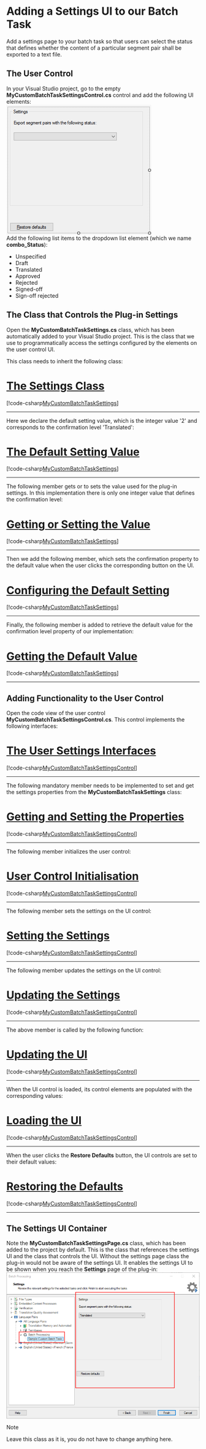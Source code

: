 Adding a Settings UI to our Batch Task
===============================
Add a settings page to your batch task so that users can select the status that defines whether the content of a particular segment pair shall be exported to a text file.

The User Control
-------------------------
In your Visual Studio project, go to the empty **MyCustomBatchTaskSettingsControl.cs** control and add the following UI elements:
<img style="display:block; " src="images/SettingsPage.jpg" />
Add the following list items to the dropdown list element (which we name **combo_Status**):
* Unspecified
* Draft
* Translated
* Approved
* Rejected
* Signed-off
* Sign-off rejected
  
The Class that Controls the Plug-in Settings
-----------------------------------
Open the **MyCustomBatchTaskSettings.cs** class, which has been automatically added to your Visual Studio project. This is the class that we use to programmatically access the settings configured by the elements on the user control UI.

This class needs to inherit the following class:

# [The Settings Class](#tab/tabid-1)
[!code-csharp[MyCustomBatchTaskSettings](code_samples/MyCustomBatchTaskSettings.cs#L6-L7)]
***

Here we declare the default setting value, which is the integer value '2' and corresponds to the confirmation level 'Translated':
# [The Default Setting Value](#tab/tabid-2)
[!code-csharp[MyCustomBatchTaskSettings](code_samples/MyCustomBatchTaskSettings.cs#L11-L12)]
***
The following member gets or to sets the value used for the plug-in settings. In this implementation there is only one integer value that defines the confirmation level:
# [Getting or Setting the Value](#tab/tabid-3)
[!code-csharp[MyCustomBatchTaskSettings](code_samples/MyCustomBatchTaskSettings.cs#L17-L22)]
***

Then we add the following member, which sets the confirmation property to the default value when the user clicks the corresponding button on the UI.
# [Configuring the Default Setting](#tab/tabid-4)
[!code-csharp[MyCustomBatchTaskSettings](code_samples/MyCustomBatchTaskSettings.cs#L26-L31)]
***	
    
Finally, the following member is added to retrieve the default value for the confirmation level property of our implementation:
# [Getting the Default Value](#tab/tabid-5)
[!code-csharp[MyCustomBatchTaskSettings](code_samples/MyCustomBatchTaskSettings.cs#L35-L44)]
***	

Adding Functionality to the User Control
-----------------------------------------
Open the code view of the user control **MyCustomBatchTaskSettingsControl.cs**. This control implements the following interfaces:
# [The User Settings Interfaces](#tab/tabid-6)
[!code-csharp[MyCustomBatchTaskSettingsControl](code_samples/MyCustomBatchTaskSettingsControl.cs#L8-L9)]
***	

The following mandatory member needs to be implemented to set and get the settings properties from the **MyCustomBatchTaskSettings** class:
# [Getting and Setting the Properties](#tab/tabid-7)
[!code-csharp[MyCustomBatchTaskSettingsControl](code_samples/MyCustomBatchTaskSettingsControl.cs#L13-L14)]
***

The following member initializes the user control:
# [User Control Initialisation](#tab/tabid-8)
[!code-csharp[MyCustomBatchTaskSettingsControl](code_samples/MyCustomBatchTaskSettingsControl.cs#L18-L22)]
***

The following member sets the settings on the UI control:
# [Setting the Settings](#tab/tabid-9)
[!code-csharp[MyCustomBatchTaskSettingsControl](code_samples/MyCustomBatchTaskSettingsControl.cs#L26-L32)]
***

The following member updates the settings on the UI control:
# [Updating the Settings](#tab/tabid-10)
[!code-csharp[MyCustomBatchTaskSettingsControl](code_samples/MyCustomBatchTaskSettingsControl.cs#L36-L39)]
***

The above member is called by the following function:
# [Updating the UI](#tab/tabid-11)
[!code-csharp[MyCustomBatchTaskSettingsControl](code_samples/MyCustomBatchTaskSettingsControl.cs#L43-L48)]
***

When the UI control is loaded, its control elements are populated with the corresponding values:
# [Loading the UI](#tab/tabid-12)
[!code-csharp[MyCustomBatchTaskSettingsControl](code_samples/MyCustomBatchTaskSettingsControl.cs#L53-L58)]
***

When the user clicks the **Restore Defaults** button, the UI controls are set to their default values:
# [Restoring the Defaults](#tab/tabid-13)
[!code-csharp[MyCustomBatchTaskSettingsControl](code_samples/MyCustomBatchTaskSettingsControl.cs#L62-L68)]
***

The Settings UI Container
-------------------------------------

Note the **MyCustomBatchTaskSettingsPage.cs** class, which has been added to the project by default. This is the class that references the settings UI and the class that controls the UI. Without the settings page class the plug-in would not be aware of the settings UI. It enables the settings UI to be shown when you reach the **Settings** page of the plug-in: 
<img style="display:block; " src="images/SampleTaskSettings.jpg" />
> [!NOTE]
> Leave this class as it is, you do not have to change anything here.